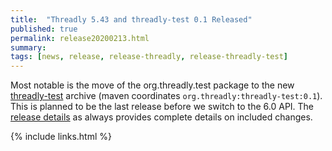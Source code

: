 ```yaml
---
title:  "Threadly 5.43 and threadly-test 0.1 Released"
published: true
permalink: release20200213.html
summary: 
tags: [news, release, release-threadly, release-threadly-test]
---
```


Most notable is the move of the org.threadly.test package to the new <a href="https://github.com/threadly/threadly-test">threadly-test</a> archive (maven coordinates `org.threadly:threadly-test:0.1`).  This is planned to be the last release before we switch to the 6.0 API.  The <a href="https://github.com/threadly/threadly/releases/tag/release-5.43">release details</a> as always provides complete details on included changes.

{% include links.html %}

